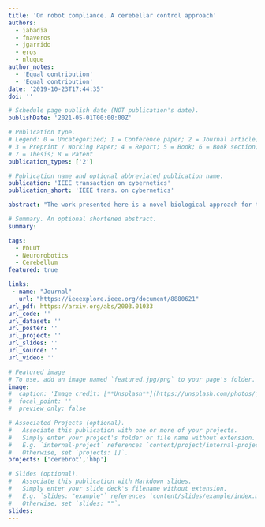 ```yaml
---
title: 'On robot compliance. A cerebellar control approach'
authors:
  - iabadia
  - fnaveros
  - jgarrido
  - eros
  - nluque
author_notes:
  - 'Equal contribution'
  - 'Equal contribution'
date: '2019-10-23T17:44:35'
doi: ''

# Schedule page publish date (NOT publication's date).
publishDate: '2021-05-01T00:00:00Z'

# Publication type.
# Legend: 0 = Uncategorized; 1 = Conference paper; 2 = Journal article;
# 3 = Preprint / Working Paper; 4 = Report; 5 = Book; 6 = Book section;
# 7 = Thesis; 8 = Patent
publication_types: ['2']

# Publication name and optional abbreviated publication name.
publication: 'IEEE transaction on cybernetics'
publication_short: 'IEEE trans. on cybernetics'

abstract: "The work presented here is a novel biological approach for the compliant control of a robotic arm in real time (RT). We integrate a spiking cerebellar network at the core of a feedback control loop performing torque driven control. The spiking cerebellar controller provides torque commands allowing for accurate and coordinated arm movements. To compute these output motor commands, the spiking cerebellar controller receives the robot’s sensorial signals, the robot’s goal behaviour, and an instructive signal. These input signals are translated into a set of evolving spiking patterns, representing univocally a specific system state at every point of time. Spike Timing- Dependent Plasticity (STDP) is then supported, allowing for building adaptive control. The spiking cerebellar controller continuously adapts the torque commands provided to the robot from experience as STDP is deployed. Adaptive torque commands, in turn, help the spiking cerebellar controller to cope with built-in elastic elements within the robot’s actuators mimicking human muscles (inherently elastic). We propose a natural integration of a bio-inspired control scheme, based on the cerebellum, with a compliant robot. We prove that our compliant approach outperforms the accuracy of the default factory-installed position control in a set of tasks used for addressing cerebellar motor behaviour: controlling six degrees of freedom (DoF) in (i) smooth movements, (ii) fast ballistic movements, and (iii) unstructured scenario compliant movements."

# Summary. An optional shortened abstract.
summary:

tags:
  - EDLUT
  - Neurorobotics
  - Cerebellum
featured: true

links:
 - name: "Journal"
   url: "https://ieeexplore.ieee.org/document/8880621"
url_pdf: https://arxiv.org/abs/2003.01033
url_code: ''
url_dataset: ''
url_poster: ''
url_project: ''
url_slides: ''
url_source: ''
url_video: ''

# Featured image
# To use, add an image named `featured.jpg/png` to your page's folder.
image:
#  caption: 'Image credit: [**Unsplash**](https://unsplash.com/photos/jdD8gXaTZsc)'
#  focal_point: ''
#  preview_only: false

# Associated Projects (optional).
#   Associate this publication with one or more of your projects.
#   Simply enter your project's folder or file name without extension.
#   E.g. `internal-project` references `content/project/internal-project/index.md`.
#   Otherwise, set `projects: []`.
projects: ['cerebrot','hbp']

# Slides (optional).
#   Associate this publication with Markdown slides.
#   Simply enter your slide deck's filename without extension.
#   E.g. `slides: "example"` references `content/slides/example/index.md`.
#   Otherwise, set `slides: ""`.
slides:
---
```

